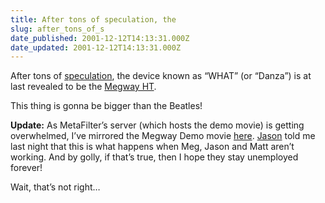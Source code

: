 ```yaml
---
title: After tons of speculation, the
slug: after_tons_of_s
date_published: 2001-12-12T14:13:31.000Z
date_updated: 2001-12-12T14:13:31.000Z
---
```


After tons of [speculation](/index.php?blogarch/2001_12_01_archive.php#7668917), the device known as “WHAT” (or “Danza”) is at last revealed to be the [Megway HT](http://web.0sil8.com/).

This thing is gonna be bigger than the Beatles!

**Update:** As MetaFilter’s server (which hosts the demo movie) is getting overwhelmed, I’ve mirrored the Megway Demo movie [here](/anil/stuff/megway.mov). [Jason](http://www.kottke.org) told me last night that this is what happens when Meg, Jason and Matt aren’t working. And by golly, if that’s true, then I hope they stay unemployed forever!

Wait, that’s not right…

